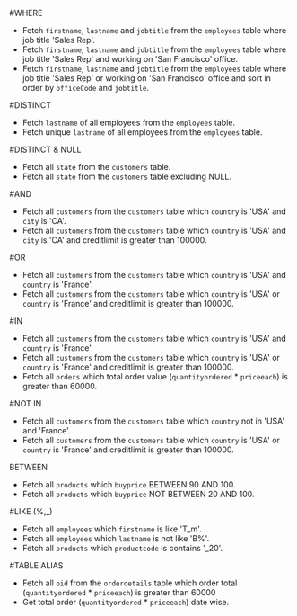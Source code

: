 #WHERE

- Fetch `firstname`, `lastname` and `jobtitle` from the `employees` table where job title 'Sales Rep'.
- Fetch `firstname`, `lastname` and `jobtitle` from the `employees` table where job title 'Sales Rep' and working on 'San Francisco' office.
- Fetch `firstname`, `lastname` and `jobtitle` from the `employees` table where job title 'Sales Rep' or working on 'San Francisco' office and sort in order by `officeCode` and `jobtitle`.

#DISTINCT

- Fetch `lastname` of all employees from the `employees` table.
- Fetch unique `lastname` of all employees from the `employees` table.

#DISTINCT & NULL

- Fetch all `state` from the `customers` table.
- Fetch all `state` from the `customers` table excluding NULL.


#AND

- Fetch all `customers` from the `customers` table which `country` is 'USA' and `city` is 'CA'.
- Fetch all `customers` from the `customers` table which `country` is 'USA' and `city` is 'CA' and creditlimit is greater than 100000.

#OR

- Fetch all `customers` from the `customers` table which `country` is 'USA' and `country` is 'France'.
- Fetch all `customers` from the `customers` table which `country` is 'USA' or `country` is 'France' and creditlimit is greater than 100000.

#IN

- Fetch all `customers` from the `customers` table which `country` is 'USA' and `country` is 'France'.
- Fetch all `customers` from the `customers` table which `country` is 'USA' or `country` is 'France' and creditlimit is greater than 100000.
- Fetch all `orders` which total order value (`quantityordered` * `priceeach`) is greater than 60000.

#NOT IN

- Fetch all `customers` from the `customers` table which `country` not in 'USA' and 'France'.
- Fetch all `customers` from the `customers` table which `country` is 'USA' or `country` is 'France' and creditlimit is greater than 100000.

BETWEEN

- Fetch all `products` which `buyprice` BETWEEN 90 AND 100.
- Fetch all `products` which `buyprice` NOT BETWEEN 20 AND 100.


#LIKE (%,_)
- Fetch all `employees` which `firstname` is like 'T_m'.
- Fetch all `employees` which `lastname` is not like 'B%'.
- Fetch all `products` which `productcode` is contains '_20'.

#TABLE ALIAS

- Fetch all `oid` from the `orderdetails` table which order total (`quantityordered` * `priceeach`) is greater than 60000
- Get total order (`quantityordered` * `priceeach`) date wise.

